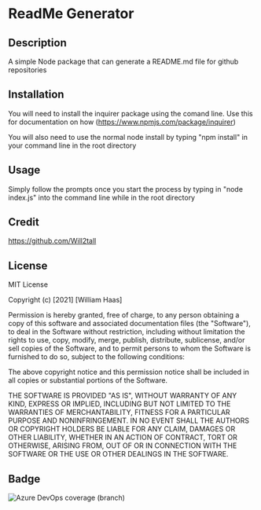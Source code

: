 # ReadMe Generator

## Description
A simple Node package that can generate a README.md file for github repositories

## Installation
You will need to install the inquirer package using the comand line.  Use this for documentation on how (https://www.npmjs.com/package/inquirer)

You will also need to use the normal node install by typing "npm install" in your command line in the root directory

## Usage
Simply follow the prompts once you start the process by typing in "node index.js" into the command line while in the root directory

## Credit
https://github.com/Will2tall

## License
MIT License

Copyright (c) [2021] [William Haas]

Permission is hereby granted, free of charge, to any person obtaining a copy
of this software and associated documentation files (the "Software"), to deal
in the Software without restriction, including without limitation the rights
to use, copy, modify, merge, publish, distribute, sublicense, and/or sell
copies of the Software, and to permit persons to whom the Software is
furnished to do so, subject to the following conditions:

The above copyright notice and this permission notice shall be included in all
copies or substantial portions of the Software.

THE SOFTWARE IS PROVIDED "AS IS", WITHOUT WARRANTY OF ANY KIND, EXPRESS OR
IMPLIED, INCLUDING BUT NOT LIMITED TO THE WARRANTIES OF MERCHANTABILITY,
FITNESS FOR A PARTICULAR PURPOSE AND NONINFRINGEMENT. IN NO EVENT SHALL THE
AUTHORS OR COPYRIGHT HOLDERS BE LIABLE FOR ANY CLAIM, DAMAGES OR OTHER
LIABILITY, WHETHER IN AN ACTION OF CONTRACT, TORT OR OTHERWISE, ARISING FROM,
OUT OF OR IN CONNECTION WITH THE SOFTWARE OR THE USE OR OTHER DEALINGS IN THE
SOFTWARE.

## Badge
![Azure DevOps coverage (branch)](https://img.shields.io/azure-devops/coverage/swellaby/opensource/25/master?color=purple&label=JavaScript&style=plastic)